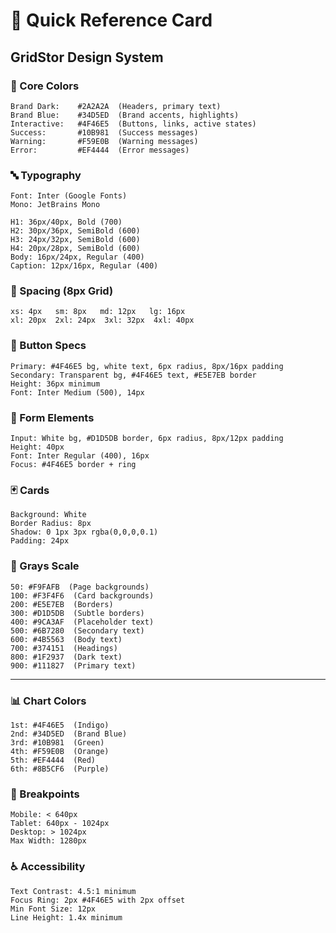 # 🎨 **Quick Reference Card**
## GridStor Design System

### **🌈 Core Colors**
```
Brand Dark:    #2A2A2A  (Headers, primary text)
Brand Blue:    #34D5ED  (Brand accents, highlights)  
Interactive:   #4F46E5  (Buttons, links, active states)
Success:       #10B981  (Success messages)
Warning:       #F59E0B  (Warning messages)
Error:         #EF4444  (Error messages)
```

### **🔤 Typography**
```
Font: Inter (Google Fonts)
Mono: JetBrains Mono

H1: 36px/40px, Bold (700)
H2: 30px/36px, SemiBold (600)  
H3: 24px/32px, SemiBold (600)
H4: 20px/28px, SemiBold (600)
Body: 16px/24px, Regular (400)
Caption: 12px/16px, Regular (400)
```

### **📐 Spacing (8px Grid)**
```
xs: 4px   sm: 8px   md: 12px   lg: 16px
xl: 20px  2xl: 24px  3xl: 32px  4xl: 40px
```

### **🎯 Button Specs**
```
Primary: #4F46E5 bg, white text, 6px radius, 8px/16px padding
Secondary: Transparent bg, #4F46E5 text, #E5E7EB border
Height: 36px minimum
Font: Inter Medium (500), 14px
```

### **📝 Form Elements**
```
Input: White bg, #D1D5DB border, 6px radius, 8px/12px padding
Height: 40px
Font: Inter Regular (400), 16px
Focus: #4F46E5 border + ring
```

### **🃏 Cards**
```
Background: White
Border Radius: 8px
Shadow: 0 1px 3px rgba(0,0,0,0.1)
Padding: 24px
```

### **🎨 Grays Scale**
```
50: #F9FAFB  (Page backgrounds)
100: #F3F4F6  (Card backgrounds)
200: #E5E7EB  (Borders)
300: #D1D5DB  (Subtle borders)
400: #9CA3AF  (Placeholder text)
500: #6B7280  (Secondary text)
600: #4B5563  (Body text)
700: #374151  (Headings)
800: #1F2937  (Dark text)
900: #111827  (Primary text)
```

---

### **📊 Chart Colors**
```
1st: #4F46E5  (Indigo)
2nd: #34D5ED  (Brand Blue)
3rd: #10B981  (Green)
4th: #F59E0B  (Orange)
5th: #EF4444  (Red)
6th: #8B5CF6  (Purple)
```

### **📱 Breakpoints**
```
Mobile: < 640px
Tablet: 640px - 1024px  
Desktop: > 1024px
Max Width: 1280px
```

### **♿ Accessibility**
```
Text Contrast: 4.5:1 minimum
Focus Ring: 2px #4F46E5 with 2px offset
Min Font Size: 12px
Line Height: 1.4x minimum
``` 